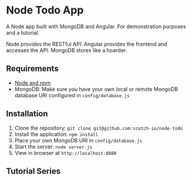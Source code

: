 # Node Todo App

A Node app built with MongoDB and Angular. For demonstration purposes and a tutorial.

Node provides the RESTful API. Angular provides the frontend and accesses the API. MongoDB stores like a hoarder.

## Requirements

- [Node and npm](http://nodejs.org)
- MongoDB: Make sure you have your own local or remote MongoDB database URI configured in `config/database.js`

## Installation

1. Clone the repository: `git clone git@github.com:scotch-io/node-todo`
2. Install the application: `npm install`
3. Place your own MongoDB URI in `config/database.js`
3. Start the server: `node server.js`
4. View in browser at `http://localhost:8080`

## Tutorial Series



